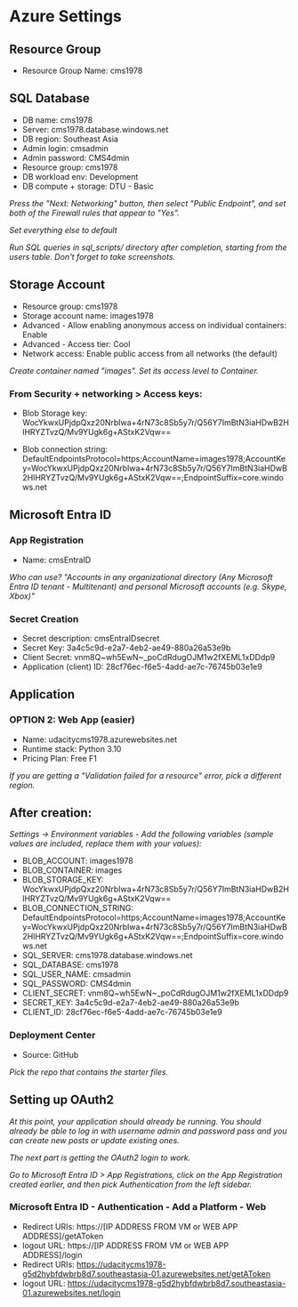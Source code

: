 # Azure Settings
## Resource Group
- Resource Group Name: cms1978
## SQL Database
- DB name: cms1978
- Server: cms1978.database.windows.net
- DB region: Southeast Asia 
- Admin login: cmsadmin
- Admin password: CMS4dmin
- Resource group: cms1978
- DB workload env: Development
- DB compute + storage: DTU - Basic

*Press the "Next: Networking" button, then select "Public Endpoint", and set both of the Firewall rules that appear to "Yes".*

*Set everything else to default*

*Run SQL queries in sql_scripts/ directory after completion, starting from the users table. Don't forget to take screenshots.*

## Storage Account
- Resource group: cms1978
- Storage account name: images1978
- Advanced - Allow enabling anonymous access on individual containers: Enable
- Advanced - Access tier: Cool
- Network access: Enable public access from all networks (the default)

*Create container named "images". Set its access level to Container.*

### From Security + networking > Access keys:

- Blob Storage key: WocYkwxUPjdpQxz20NrbIwa+4rN73c8Sb5y7r/Q56Y7ImBtN3iaHDwB2HlHRYZTvzQ/Mv9YUgk6g+AStxK2Vqw==

- Blob connection string: DefaultEndpointsProtocol=https;AccountName=images1978;AccountKey=WocYkwxUPjdpQxz20NrbIwa+4rN73c8Sb5y7r/Q56Y7ImBtN3iaHDwB2HlHRYZTvzQ/Mv9YUgk6g+AStxK2Vqw==;EndpointSuffix=core.windows.net
## Microsoft Entra ID
### App Registration
- Name: cmsEntraID

*Who can use? "Accounts in any organizational directory (Any Microsoft Entra ID tenant - Multitenant) and personal Microsoft accounts (e.g. Skype, Xbox)"*

### Secret Creation
- Secret description: cmsEntraIDsecret
- Secret Key: 3a4c5c9d-e2a7-4eb2-ae49-880a26a53e9b
- Client Secret: vnm8Q~wh5EwN~_poCdRdugOJM1w2fXEML1xDDdp9
- Application (client) ID: 28cf76ec-f6e5-4add-ae7c-76745b03e1e9

## Application
### OPTION 2: Web App (easier)

- Name: udacitycms1978.azurewebsites.net
- Runtime stack: Python 3.10
- Pricing Plan: Free F1

*If you are getting a "Validation failed for a resource" error, pick a different region.*

## After creation:

*Settings -> Environment variables - Add the following variables (sample values are included, replace them with your values):*
- BLOB_ACCOUNT: images1978
- BLOB_CONTAINER: images
- BLOB_STORAGE_KEY: WocYkwxUPjdpQxz20NrbIwa+4rN73c8Sb5y7r/Q56Y7ImBtN3iaHDwB2HlHRYZTvzQ/Mv9YUgk6g+AStxK2Vqw==
- BLOB_CONNECTION_STRING: DefaultEndpointsProtocol=https;AccountName=images1978;AccountKey=WocYkwxUPjdpQxz20NrbIwa+4rN73c8Sb5y7r/Q56Y7ImBtN3iaHDwB2HlHRYZTvzQ/Mv9YUgk6g+AStxK2Vqw==;EndpointSuffix=core.windows.net
- SQL_SERVER: cms1978.database.windows.net
- SQL_DATABASE: cms1978
- SQL_USER_NAME: cmsadmin
- SQL_PASSWORD: CMS4dmin
- CLIENT_SECRET: vnm8Q~wh5EwN~_poCdRdugOJM1w2fXEML1xDDdp9
- SECRET_KEY: 3a4c5c9d-e2a7-4eb2-ae49-880a26a53e9b
- CLIENT_ID: 28cf76ec-f6e5-4add-ae7c-76745b03e1e9

### Deployment Center

- Source: GitHub

*Pick the repo that contains the starter files.*

## Setting up OAuth2
*At this point, your application should already be running. You should already be able to log in with username admin and password pass and you can create new posts or update existing ones.*

*The next part is getting the OAuth2 login to work.*

*Go to Microsoft Entra ID > App Registrations, click on the App Registration created earlier, and then pick Authentication from the left sidebar.*

### Microsoft Entra ID - Authentication - Add a Platform - Web

- Redirect URIs: https://[IP ADDRESS FROM VM or WEB APP ADDRESS]/getAToken
- logout URL: https://[IP ADDRESS FROM VM or WEB APP ADDRESS]/login
- Redirect URIs: https://udacitycms1978-g5d2hybfdwbrb8d7.southeastasia-01.azurewebsites.net/getAToken
- logout URL: https://udacitycms1978-g5d2hybfdwbrb8d7.southeastasia-01.azurewebsites.net/login
